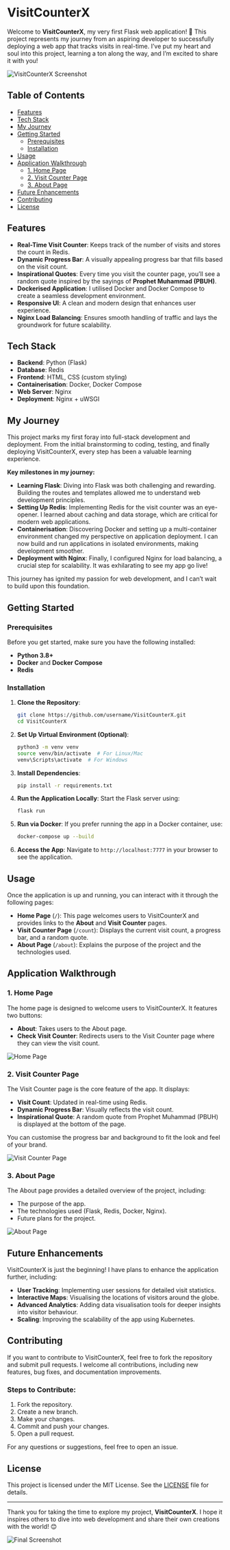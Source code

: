 # VisitCounterX

Welcome to **VisitCounterX**, my very first Flask web application! 🎉 This project represents my journey from an aspiring developer to successfully deploying a web app that tracks visits in real-time. I’ve put my heart and soul into this project, learning a ton along the way, and I’m excited to share it with you!

![VisitCounterX Screenshot](https://link-to-image.com/screenshot1)

## Table of Contents
- [Features](#features)
- [Tech Stack](#tech-stack)
- [My Journey](#my-journey)
- [Getting Started](#getting-started)
  - [Prerequisites](#prerequisites)
  - [Installation](#installation)
- [Usage](#usage)
- [Application Walkthrough](#application-walkthrough)
  - [1. Home Page](#1-home-page)
  - [2. Visit Counter Page](#2-visit-counter-page)
  - [3. About Page](#3-about-page)
- [Future Enhancements](#future-enhancements)
- [Contributing](#contributing)
- [License](#license)

## Features
- **Real-Time Visit Counter**: Keeps track of the number of visits and stores the count in Redis.
- **Dynamic Progress Bar**: A visually appealing progress bar that fills based on the visit count.
- **Inspirational Quotes**: Every time you visit the counter page, you’ll see a random quote inspired by the sayings of **Prophet Muhammad (PBUH)**.
- **Dockerised Application**: I utilised Docker and Docker Compose to create a seamless development environment.
- **Responsive UI**: A clean and modern design that enhances user experience.
- **Nginx Load Balancing**: Ensures smooth handling of traffic and lays the groundwork for future scalability.


## Tech Stack
- **Backend**: Python (Flask)
- **Database**: Redis
- **Frontend**: HTML, CSS (custom styling)
- **Containerisation**: Docker, Docker Compose
- **Web Server**: Nginx
- **Deployment**: Nginx + uWSGI

## My Journey

This project marks my first foray into full-stack development and deployment. From the initial brainstorming to coding, testing, and finally deploying VisitCounterX, every step has been a valuable learning experience. 

**Key milestones in my journey:**
- **Learning Flask**: Diving into Flask was both challenging and rewarding. Building the routes and templates allowed me to understand web development principles.
- **Setting Up Redis**: Implementing Redis for the visit counter was an eye-opener. I learned about caching and data storage, which are critical for modern web applications.
- **Containerisation**: Discovering Docker and setting up a multi-container environment changed my perspective on application deployment. I can now build and run applications in isolated environments, making development smoother.
- **Deployment with Nginx**: Finally, I configured Nginx for load balancing, a crucial step for scalability. It was exhilarating to see my app go live!

This journey has ignited my passion for web development, and I can’t wait to build upon this foundation.

## Getting Started

### Prerequisites
Before you get started, make sure you have the following installed:
- **Python 3.8+**
- **Docker** and **Docker Compose**
- **Redis**

### Installation

1. **Clone the Repository**:
   ```bash
   git clone https://github.com/username/VisitCounterX.git
   cd VisitCounterX
   ```

2. **Set Up Virtual Environment (Optional)**:
   ```bash
   python3 -m venv venv
   source venv/bin/activate  # For Linux/Mac
   venv\Scripts\activate  # For Windows
   ```

3. **Install Dependencies**:
   ```bash
   pip install -r requirements.txt
   ```

4. **Run the Application Locally**:
   Start the Flask server using:
   ```bash
   flask run
   ```

5. **Run via Docker**:
   If you prefer running the app in a Docker container, use:
   ```bash
   docker-compose up --build
   ```

6. **Access the App**:
   Navigate to `http://localhost:7777` in your browser to see the application.

## Usage

Once the application is up and running, you can interact with it through the following pages:

- **Home Page** (`/`): This page welcomes users to VisitCounterX and provides links to the **About** and **Visit Counter** pages.
- **Visit Counter Page** (`/count`): Displays the current visit count, a progress bar, and a random quote.
- **About Page** (`/about`): Explains the purpose of the project and the technologies used.

## Application Walkthrough

### 1. Home Page

The home page is designed to welcome users to VisitCounterX. It features two buttons:
- **About**: Takes users to the About page.
- **Check Visit Counter**: Redirects users to the Visit Counter page where they can view the visit count.

![Home Page](https://link-to-image.com/home-page) <!-- Add screenshot of Home Page -->

### 2. Visit Counter Page

The Visit Counter page is the core feature of the app. It displays:
- **Visit Count**: Updated in real-time using Redis.
- **Dynamic Progress Bar**: Visually reflects the visit count.
- **Inspirational Quote**: A random quote from Prophet Muhammad (PBUH) is displayed at the bottom of the page.

You can customise the progress bar and background to fit the look and feel of your brand.

![Visit Counter Page](https://link-to-image.com/visit-counter) <!-- Add screenshot of Visit Counter Page -->

### 3. About Page

The About page provides a detailed overview of the project, including:
- The purpose of the app.
- The technologies used (Flask, Redis, Docker, Nginx).
- Future plans for the project.

![About Page](https://link-to-image.com/about-page) <!-- Add screenshot of About Page -->

## Future Enhancements

VisitCounterX is just the beginning! I have plans to enhance the application further, including:
- **User Tracking**: Implementing user sessions for detailed visit statistics.
- **Interactive Maps**: Visualising the locations of visitors around the globe.
- **Advanced Analytics**: Adding data visualisation tools for deeper insights into visitor behaviour.
- **Scaling**: Improving the scalability of the app using Kubernetes.

## Contributing

If you want to contribute to VisitCounterX, feel free to fork the repository and submit pull requests. I welcome all contributions, including new features, bug fixes, and documentation improvements.

### Steps to Contribute:
1. Fork the repository.
2. Create a new branch.
3. Make your changes.
4. Commit and push your changes.
5. Open a pull request.

For any questions or suggestions, feel free to open an issue.

## License

This project is licensed under the MIT License. See the [LICENSE](https://github.com/username/VisitCounterX/blob/main/LICENSE) file for details.

---

Thank you for taking the time to explore my project, **VisitCounterX**. I hope it inspires others to dive into web development and share their own creations with the world! 😊

![Final Screenshot](https://link-to-image.com/final-screenshot) <!-- Add any final image or screenshot -->
